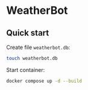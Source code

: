 # WeatherBot

## Quick start

Create file `weatherbot.db`:
```sh
touch weatherbot.db
```

Start container:
```sh
docker compose up -d --build
```